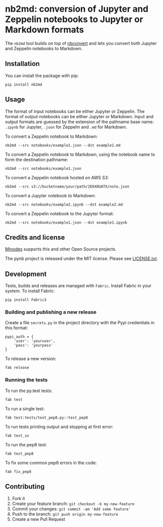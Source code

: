 # nb2md: conversion of Jupyter and Zeppelin notebooks to Jupyter or Markdown formats

The `nb2md` tool builds on top of [nbconvert](https://github.com/jupyter/nbconvert) and lets you convert both Jupyter and Zeppelin notebooks to Markdown.

## Installation

You can install the package with pip:

```
pip install nb2md
```

## Usage

The format of input notebooks can be either Jupyter or Zeppelin.
The format of output notebooks can be either Jupyter or Markdown.
Input and output formats are guessed by the extension of the pathname base name: `.ipynb` for Jupyter, `.json` for Zeppelin and `.md` for Markdown.

To convert a Zeppelin notebook to Markdown:

```
nb2md --src notebooks/example1.json --dst example1.md
```
To convert a Zeppelin notebook to Markdown, using the notebook name to form the destination pathname:

```
nb2md --src notebooks/example1.json
```

To convert a Zeppelin notebook hosted on AWS S3:

```
nb2md --src s3://bucketname/your/path/2E6XDUATX/note.json
```


To convert a Jupyter notebook to Markdown:

```
nb2md --src notebooks/example2.ipynb --dst example2.md
```

To convert a Zeppelin notebook to the Jupyter format:

```
nb2md --src notebooks/example1.json --dst example1.ipynb
```



## Credits and license

[Minodes](http://www.minodes.com) supports this and other Open Source projects.

The pynb project is released under the MIT license. Please see [LICENSE.txt](https://github.com/elehcimd/nb2md/blob/master/LICENSE.txt).


## Development

Tests, builds and releases are managed with `Fabric`.
Install Fabric in your system. To install Fabric:

```
pip install Fabric3
```

### Building and publishing a new release

Create a file `secrets.py` in the project directory with the Pypi credentials in this format:

```
pypi_auth = {
    'user': 'youruser',
    'pass': 'yourpass'
}
```

To release a new version:

```
fab release
```


### Running the tests

To run the py.test tests:

```
fab test
```

To run a single test:

```
fab test:tests/test_pep8.py::test_pep8
```

To run tests printing output and stopping at first error:

```
fab test_sx
```

To run the pep8 test:

```
fab test_pep8
```

To fix some common pep8 errors in the code:

```
fab fix_pep8
```


## Contributing

1. Fork it
2. Create your feature branch: `git checkout -b my-new-feature`
3. Commit your changes: `git commit -am 'Add some feature'`
4. Push to the branch: `git push origin my-new-feature`
5. Create a new Pull Request
